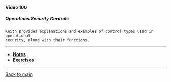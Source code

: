 #### Video 100

##### Operations Security Controls

```
Keith provides explanations and examples of control types used in operational
security, along with their functions.
```

---

- **[Notes](notes.md)**
- **[Exercises](exercises.md)**

---

[Back to main](https://github.com/rot0xd/CBTNuggets/blob/master/CEHv9/README.md)

